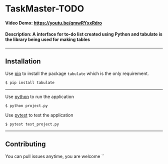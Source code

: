 # TaskMaster-TODO
#### Video Demo:  <https://youtu.be/qmwRYxxRdro>

#### Description: A interface for to-do list created using Python and tabulate is the library being used for making tables
---

## Installation

Use [pip](https://pip.pypa.io/en/stable/) to install the package `tabulate` which is the only requirement.

```
$ pip install tabulate
```

---

Use [python](https://www.python.org/) to run the application
```
$ python project.py
```


Use [pytest](https://docs.pytest.org/en/7.2.x/) to test the application


```
$ pytest test_project.py
```

---

## Contributing

You can pull issues anytime, you are welcome
``
